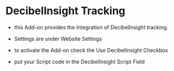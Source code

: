DecibelInsight Tracking
=======================

- this Add-on provides the Integration of DecibelInsight tracking.

- Settings are under Website Settings
- to activate the Add-on check the Use DecibelInsight Checkbox
- put your Script code in the DecibelInsight Script Field
